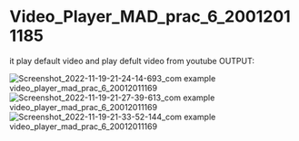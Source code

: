 # Video_Player_MAD_prac_6_20012011185
it play default video and play defult video from youtube
OUTPUT:

![Screenshot_2022-11-19-21-24-14-693_com example video_player_mad_prac_6_20012011169](https://user-images.githubusercontent.com/78149426/202866292-c2849bac-651d-4fc7-aa69-7a7ce1e539d2.jpg)
![Screenshot_2022-11-19-21-27-39-613_com example video_player_mad_prac_6_20012011169](https://user-images.githubusercontent.com/78149426/202866277-fd4f21e3-b8fb-4697-a04e-bc4dbe637b2e.jpg)
![Screenshot_2022-11-19-21-33-52-144_com example video_player_mad_prac_6_20012011169](https://user-images.githubusercontent.com/78149426/202866250-6f7fac28-4ef1-4944-adc7-073aed58b348.jpg)
